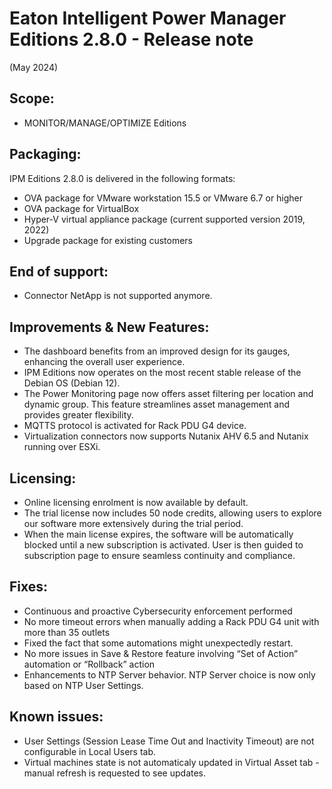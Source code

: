 # Eaton Intelligent Power Manager Editions 2.8.0 - Release note
(May 2024)

## Scope:
* MONITOR/MANAGE/OPTIMIZE Editions

## Packaging:
IPM Editions 2.8.0 is delivered in the following formats:
- OVA package for VMware workstation 15.5 or VMware 6.7 or higher
- OVA package for VirtualBox
- Hyper-V virtual appliance package (current supported version 2019, 2022)
- Upgrade package for existing customers

## End of support:
- Connector NetApp is not supported anymore.

## Improvements & New Features:
-	The dashboard benefits from an improved design for its gauges, enhancing the overall user experience.
-	IPM Editions now operates on the most recent stable release of the Debian OS (Debian 12).
-	The Power Monitoring page now offers asset filtering per location and dynamic group. This feature streamlines asset management and provides greater flexibility.
-	MQTTS protocol is activated for Rack PDU G4 device.
-	Virtualization connectors now supports Nutanix AHV 6.5 and Nutanix running over ESXi.

## Licensing:
- Online licensing enrolment is now available by default.
- The trial license now includes 50 node credits, allowing users to explore our software more extensively during the trial period.
- When the main license expires, the software will be automatically blocked until a new subscription is activated. User is then guided to subscription page to ensure seamless continuity and compliance.

## Fixes:
- Continuous and proactive Cybersecurity enforcement performed
- No more timeout errors when manually adding a Rack PDU G4 unit with more than 35 outlets
- Fixed the fact that some automations might unexpectedly restart.
- No more issues in Save & Restore feature involving “Set of Action” automation or “Rollback” action
- Enhancements to NTP Server behavior. NTP Server choice is now only based on NTP User Settings.

## Known issues:
- User Settings (Session Lease Time Out and Inactivity Timeout) are not configurable in Local Users tab.
- Virtual machines state is not automaticaly updated in Virtual Asset tab - manual refresh is requested to see updates.
